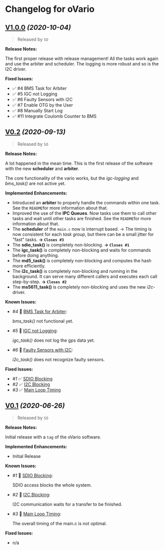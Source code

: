 # Changelog for oVario

## [V1.0.0](https://github.com/knuffel-v2/OTP15_oVario/releases/tag/v1.0.0) *(2020-10-04)*

> Released by `SO`

**Release Notes:**

The first proper release with release management! All the tasks work again and use the arbiter and scheduler. The logging is more robust and so is the I2C driver.

**Fixed Issues:**
- :white_check_mark: #4 BMS Task for Arbiter
- :white_check_mark: #5 IGC not Logging
- :white_check_mark: #6 Faulty Sensors with I2C
- :white_check_mark: #7 Enable OTG by the User
- :white_check_mark: #8 Manually Start Log
- :white_check_mark: #11 Integrate Coulomb Counter to BMS


## [V0.2](https://github.com/knuffel-v2/OTP15_oVario/releases/tag/v0.2) *(2020-09-13)*

>Released by `SO`

**Release Notes:**

A lot happened in the mean time. This is the first release of the software with the new **scheduler** and **arbiter**.

The core functionality of the vario works, but the *igc-logging* and *bms_task()* are not active yet.


**Implemented Enhancements:**

- Introduced an **arbiter** to properly handle the commands within one task. See the `README`for more information about that.
- Improved the use of the **IPC Queues**. Now tasks use them to call other tasks and wait until other tasks are finished. See the `README`for more information about that.
- The **scheduler** of the `main.c` now is interrupt based. &rightarrow; The timing is now consistent for each *task group*, but there can be a small jitter for "fast" tasks. **&rightarrow; `Closes #3`**
- The **sdio_task()** is completely non-blocking. **&rightarrow; `Closes #1`**
- The **igc_task()** is completely non-blocking and waits for commands before doing anything.
- The **md5_task()** is completely non-blocking and computes the hash more efficiently.
- The **i2c_task()** is completely non-blocking and running in the background. It can serve many different callers and executes each call step-by-step. **&rightarrow; `Closes #2`**
- The **ms5611_task()** is completely non-blocking and uses the new *i2c*-driver.

**Known Issues:**

- *#4* :black_square_button: [BMS Task for Arbiter](https://github.com/knuffel-v2/OTP15_oVario/issues/4):

    *bms_task()* not functional yet.

- *#5* :black_square_button: [IGC not Logging](https://github.com/knuffel-v2/OTP15_oVario/issues/5):

    *igc_task()* does not log the gps data yet.

- *#6* :black_square_button: [Faulty Sensors with I2C](https://github.com/knuffel-v2/OTP15_oVario/issues/6):

    *i2c_task()* does not recognize faulty sensors.

**Fixed Issues:**

- *#1* :white_check_mark:  [SDIO Blocking](https://github.com/knuffel-v2/OTP15_oVario/issues/1)
- *#2* :white_check_mark: [I2C Blocking](https://github.com/knuffel-v2/OTP15_oVario/issues/2)
- *#3* :white_check_mark: [Main Loop Timing](https://github.com/knuffel-v2/OTP15_oVario/issues/1)

## [V0.1](https://github.com/knuffel-v2/OTP15_oVario/releases/tag/v0.1) *(2020-06-26)*

>Released by `SO`

**Release Notes:**

Initial release with a `tag` of the oVario software.

**Implemented Enhancements:**

- Initial Release

**Known Issues:**

- *#1* :black_square_button:  [SDIO Blocking](https://github.com/knuffel-v2/OTP15_oVario/issues/1):

    SDIO access blocks the whole system.

- *#2* :black_square_button: [I2C Blocking](https://github.com/knuffel-v2/OTP15_oVario/issues/2):

    I2C communication waits for a transfer to be finished.

- *#3* :black_square_button: [Main Loop Timing](https://github.com/knuffel-v2/OTP15_oVario/issues/3):

    The overall timing of the main.c is not optimal.

**Fixed Issues:**

- n/a